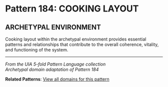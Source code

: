 # Pattern 184: COOKING LAYOUT

## ARCHETYPAL ENVIRONMENT

Cooking layout within the archetypal environment provides essential patterns and relationships that contribute to the overall coherence, vitality, and functioning of the system.

---

*From the UIA 5-fold Pattern Language collection*  
*Archetypal domain adaptation of Pattern 184*

**Related Patterns**: [View all domains for this pattern](../../UIA/md/T184%20COOKING%20LAYOUT.md)
